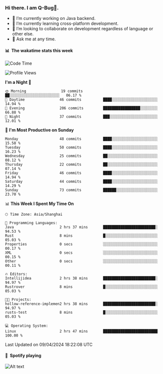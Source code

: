 ### Hi there. I am Q-Bug🐞.

- 🔭 I’m currently working on Java backend.
- 🌱 I’m currently learning cross-platform development.
- 👯 I’m looking to collaborate on development regardless of language or other else.
- 💬 Ask me at any time.

#### 📊 &nbsp;**The wakatime stats this week**  
<!--START_SECTION:waka-->
![Code Time](http://img.shields.io/badge/Code%20Time-134%20hrs%2037%20mins-blue)

![Profile Views](http://img.shields.io/badge/Profile%20Views-0-blue)

**I'm a Night 🦉** 

```text
🌞 Morning                19 commits          ██░░░░░░░░░░░░░░░░░░░░░░░   06.17 % 
🌆 Daytime                46 commits          ████░░░░░░░░░░░░░░░░░░░░░   14.94 % 
🌃 Evening                206 commits         █████████████████░░░░░░░░   66.88 % 
🌙 Night                  37 commits          ███░░░░░░░░░░░░░░░░░░░░░░   12.01 % 
```
📅 **I'm Most Productive on Sunday** 

```text
Monday                   48 commits          ████░░░░░░░░░░░░░░░░░░░░░   15.58 % 
Tuesday                  50 commits          ████░░░░░░░░░░░░░░░░░░░░░   16.23 % 
Wednesday                25 commits          ██░░░░░░░░░░░░░░░░░░░░░░░   08.12 % 
Thursday                 22 commits          ██░░░░░░░░░░░░░░░░░░░░░░░   07.14 % 
Friday                   46 commits          ████░░░░░░░░░░░░░░░░░░░░░   14.94 % 
Saturday                 44 commits          ████░░░░░░░░░░░░░░░░░░░░░   14.29 % 
Sunday                   73 commits          ██████░░░░░░░░░░░░░░░░░░░   23.70 % 
```


📊 **This Week I Spent My Time On** 

```text
🕑︎ Time Zone: Asia/Shanghai

💬 Programming Languages: 
Java                     2 hrs 37 mins       ████████████████████████░   94.53 % 
Rust                     8 mins              █░░░░░░░░░░░░░░░░░░░░░░░░   05.03 % 
Properties               0 secs              ░░░░░░░░░░░░░░░░░░░░░░░░░   00.17 % 
XML                      0 secs              ░░░░░░░░░░░░░░░░░░░░░░░░░   00.15 % 
Other                    0 secs              ░░░░░░░░░░░░░░░░░░░░░░░░░   00.11 % 

🔥 Editors: 
Intellijidea             2 hrs 38 mins       ████████████████████████░   94.97 % 
Rustrover                8 mins              █░░░░░░░░░░░░░░░░░░░░░░░░   05.03 % 

🐱‍💻 Projects: 
hollow-reference-implemen2 hrs 38 mins       ████████████████████████░   94.97 % 
rusts-test               8 mins              █░░░░░░░░░░░░░░░░░░░░░░░░   05.03 % 

💻 Operating System: 
Linux                    2 hrs 47 mins       █████████████████████████   100.00 % 
```


 Last Updated on 09/04/2024 18:22:08 UTC
<!--END_SECTION:waka-->

#### 🎵 &nbsp;**Spotify playing**  
![Alt text](https://spotify-recently-played-readme.vercel.app/api?user=e5y1o4x7kdt9kf2blu4wvmb4s&unique={true|1|on|yes})
